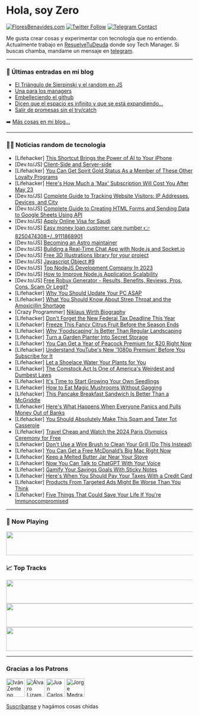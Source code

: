 # Hola, soy Zero

[![FloresBenavides.com](https://img.shields.io/website?down_message=oops&label=MiBlog&style=for-the-badge&up_message=online&url=https%3A%2F%2Ffloresbenavides.com)](https://floresbenavides.com) [![Twitter Follow](https://img.shields.io/twitter/follow/ZeroDragon?color=%231DA1F2&label=Follow&logo=twitter&logoColor=ffffff&style=for-the-badge)](https://twitter.com/zerodragon) [![Telegram Contact](https://img.shields.io/badge/escr%C3%ADbeme-ZeroDragon-%2326A5E4?style=for-the-badge&logo=telegram)](https://t.me/zerodragon)

Me gusta crear cosas y experimentar con tecnología que no entiendo.
Actualmente trabajo en [ResuelveTuDeuda](http://github.com/resuelve) donde soy Tech Manager.
Si buscas chamba, mandame un mensaje en [telegram](https://t.me/zerodragon).

---

### 📕 Últimas entradas en mi blog
<!-- BLOG-POST-LIST:START -->
- [El Triángulo de Sierpinski y el random en JS](https://floresbenavides.com/el-triangulo-de-sierpinski-y-el-random-en-js/)
- [Una para los managers](https://floresbenavides.com/una-para-los-managers/)
- [Embelleciendo el github](https://floresbenavides.com/embelleciendo-el-github/)
- [Dicen que el espacio es infinito y que se está expandiendo…](https://floresbenavides.com/dicen-que-el-espacio-es-infinito-y-que-se-esta-expandiendo/)
- [Salir de promesas sin el try/catch](https://floresbenavides.com/salir-de-promesas-sin-el-try-catch/)
<!-- BLOG-POST-LIST:END -->

➡️ [Más cosas en mi blog...](https://floresbenavides.com)

---

### 👨‍💻 Noticias random de tecnología
<!-- TECH-POSTS:START -->
- [Lifehacker] [This Shortcut Brings the Power of AI to Your iPhone](https://lifehacker.com/this-shortcut-brings-the-power-of-ai-to-your-iphone-1850322394)
- [Dev.to/JS] [Client-Side and Server-side](https://dev.to/izzycious/client-side-and-server-side-cec)
- [Lifehacker] [You Can Get Spirit Gold Status As a Member of These Other Loyalty Programs](https://lifehacker.com/you-can-get-spirit-gold-status-as-a-member-of-these-oth-1850330147)
- [Lifehacker] [Here&#39;s How Much a &#39;Max&#39; Subscription Will Cost You After May 23](https://lifehacker.com/heres-how-much-a-max-subscription-will-cost-you-after-m-1850329419)
- [Dev.to/JS] [Complete Guide to Tracking Website Visitors: IP Addresses, Devices, and City](https://dev.to/ondevw19812/complete-guide-to-tracking-website-visitors-ip-addresses-devices-and-city-3jh9)
- [Dev.to/JS] [Complete Guide to Creating HTML Forms and Sending Data to Google Sheets Using API](https://dev.to/ondevw19812/complete-guide-to-creating-html-forms-and-sending-data-to-google-sheets-using-api-3584)
- [Dev.to/JS] [Apply Online Visa for Saudi](https://dev.to/sundarlalji/apply-online-visa-for-saudi-42lm)
- [Dev.to/JS] [Easy money loan customer care number 👉 8250474308+/..9111868901](https://dev.to/rajkuau/easy-money-loan-customer-care-number-82504743089111868901-2ahg)
- [Dev.to/JS] [Becoming an Astro maintainer](https://dev.to/eliancodes/becoming-an-astro-maintainer-4mbh)
- [Dev.to/JS] [Building a Real-Time Chat App with Node.js and Socket.io](https://dev.to/kingsley/building-a-real-time-chat-app-with-nodejs-and-socketio-320n)
- [Dev.to/JS] [Free 3D Illustrations library for your project](https://dev.to/jon_snow789/free-3d-illustrations-library-for-your-project-l22)
- [Dev.to/JS] [Javascript Object #9](https://dev.to/samr/javascript-object-9-2cpp)
- [Dev.to/JS] [Top NodeJS Development Company In 2023](https://dev.to/leahgreene67/top-nodejs-development-company-in-2023-id4)
- [Dev.to/JS] [How to Improve Node.js Application Scalability](https://dev.to/folasayosamuel/how-to-improve-nodejs-application-scalability-5c1c)
- [Dev.to/JS] [Free Robux Generator - Results, Benefits, Reviews, Pros, Cons, Scam Or Legit?](https://dev.to/robuxinfo99764/free-robux-generator-results-benefits-reviews-pros-cons-scam-or-legit-21l6)
- [Lifehacker] [Why You Should Update Your PC ASAP](https://lifehacker.com/why-you-should-update-your-pc-asap-1850327315)
- [Lifehacker] [What You Should Know About Strep Throat and the Amoxicillin Shortage](https://lifehacker.com/what-you-should-know-about-strep-throat-and-the-amoxici-1850325262)
- [Crazy Programmer] [Niklaus Wirth Biography](https://www.thecrazyprogrammer.com/2023/04/niklaus-wirth-biography.html)
- [Lifehacker] [Don&#39;t Forget the New Federal Tax Deadline This Year](https://lifehacker.com/dont-forget-the-new-federal-tax-deadline-this-year-1850325399)
- [Lifehacker] [Freeze This Fancy Citrus Fruit Before the Season Ends](https://lifehacker.com/freeze-this-fancy-citrus-fruit-before-the-season-ends-1850325665)
- [Lifehacker] [Why &#39;Foodscaping&#39; Is Better Than Regular Landscaping](https://lifehacker.com/why-foodscaping-is-better-than-regular-landscaping-1850323854)
- [Lifehacker] [Turn a Garden Planter Into Secret Storage](https://lifehacker.com/turn-a-garden-planter-into-secret-storage-1850323898)
- [Lifehacker] [You Can Get a Year of Peacock Premium for $20 Right Now](https://lifehacker.com/you-can-get-a-year-of-peacock-premium-for-20-right-now-1850324923)
- [Lifehacker] [Understand YouTube&#39;s New &#39;1080p Premium&#39; Before You Subscribe for It](https://lifehacker.com/understand-youtubes-new-1080p-premium-before-you-subscr-1850323235)
- [Lifehacker] [Let a Shoelace Water Your Plants for You](https://lifehacker.com/let-a-shoelace-water-your-plants-for-you-1850323984)
- [Lifehacker] [The Comstock Act Is One of America&#39;s Weirdest and Dumbest Laws](https://lifehacker.com/the-comstock-act-is-one-of-americas-weirdest-and-dumbes-1850323620)
- [Lifehacker] [It&#39;s Time to Start Growing Your Own Seedlings](https://lifehacker.com/its-time-to-start-growing-your-own-seedlings-1850320150)
- [Lifehacker] [How to Eat Magic Mushrooms Without Gagging](https://lifehacker.com/how-to-eat-magic-mushrooms-without-gagging-1850320771)
- [Lifehacker] [This Pancake Breakfast Sandwich Is Better Than a McGriddle](https://lifehacker.com/this-pancake-breakfast-sandwich-is-better-than-a-mcgrid-1850325458)
- [Lifehacker] [Here&#39;s What Happens When Everyone Panics and Pulls Money Out of Banks](https://lifehacker.com/heres-what-happens-when-everyone-panics-and-pulls-money-1850323040)
- [Lifehacker] [You Should Absolutely Make This Spam and Tater Tot Casserole](https://lifehacker.com/you-should-absolutely-make-this-spam-and-tater-tot-cass-1850321231)
- [Lifehacker] [Travel Cheap and Watch the 2024 Paris Olympics Ceremony for Free](https://lifehacker.com/travel-cheap-and-watch-the-2024-paris-olympics-ceremony-1850320924)
- [Lifehacker] [Don&#39;t Use a Wire Brush to Clean Your Grill &lpar;Do This Instead&rpar;](https://lifehacker.com/dont-use-a-wire-brush-to-clean-your-grill-do-this-inst-1850320096)
- [Lifehacker] [You Can Get a Free McDonald’s Big Mac Right Now](https://lifehacker.com/you-can-get-a-free-mcdonald-s-big-mac-right-now-1850319970)
- [Lifehacker] [Keep a Melted Butter Jar Near Your Stove](https://lifehacker.com/keep-a-melted-butter-jar-near-your-stove-1850320132)
- [Lifehacker] [Now You Can Talk to ChatGPT With Your Voice](https://lifehacker.com/now-you-can-talk-to-chatgpt-with-your-voice-1850319026)
- [Lifehacker] [Gamify Your Savings Goals With Sticky Notes](https://lifehacker.com/gamify-your-savings-goals-with-sticky-notes-1850319878)
- [Lifehacker] [Here&#39;s When You Should Pay Your Taxes With a Credit Card](https://lifehacker.com/heres-when-you-should-pay-your-taxes-with-a-credit-card-1850319198)
- [Lifehacker] [Products From Targeted Ads Might Be Worse Than You Think](https://lifehacker.com/products-from-targeted-ads-might-be-worse-than-you-thin-1850313265)
- [Lifehacker] [Five Things That Could Save Your Life If You&#39;re Immunocompromised](https://lifehacker.com/five-things-that-could-save-your-life-if-youre-immunoco-1850315127)<!-- TECH-POSTS:END -->

---

### 🎵 Now Playing
<a href="https://spotify-now-playing-dun.vercel.app/now-playing?open"><img src="https://spotify-now-playing-dun.vercel.app/now-playing" width="540" height="64"></a>

### 📈 Top Tracks
<a href="https://spotify-now-playing-dun.vercel.app/top-tracks?i=1&open"><img src="https://spotify-now-playing-dun.vercel.app/top-tracks?i=1" width="540" height="64"></a>
<a href="https://spotify-now-playing-dun.vercel.app/top-tracks?i=2&open"><img src="https://spotify-now-playing-dun.vercel.app/top-tracks?i=2" width="540" height="64"></a>
<a href="https://spotify-now-playing-dun.vercel.app/top-tracks?i=3&open"><img src="https://spotify-now-playing-dun.vercel.app/top-tracks?i=3" width="540" height="64"></a>

---

### Gracias a los Patrons
[<img src="https://avatars.githubusercontent.com/u/243380?v=4" alt="Iván Zenteno" width="50px">](https://github.com/k001) [<img src="https://avatars.githubusercontent.com/u/19955639?v=4" alt="Álvaro Lizama" width="50px">](https://github.com/alvarolizama) [<img src="https://avatars.githubusercontent.com/u/2718753?v=4" alt="Juan Carlos Ruiz" width="50px">](https://github.com/JuanCrg90) [<img src="https://avatars.githubusercontent.com/u/37025?v=4" alt="Jorge Medrano" width="50px">](https://github.com/h1pp1e) 

[Suscríbanse](https://www.patreon.com/zerodragon) y hagámos cosas chidas
